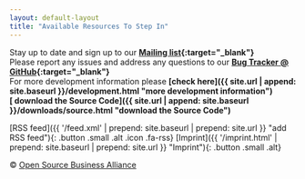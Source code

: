 ```yaml
---
layout: default-layout
title: "Available Resources To Step In"
---
```


Stay up to date and sign up to our **[Mailing list](http://lists.inai.de/iridium "sign up to the Mailing List"){:target="_blank"}**      
Please report any issues and address any questions to our **[Bug Tracker @ GitHub](https://github.com/iridium-browser/tracker/issues "Bug Tracker @ GitHub"){:target="_blank"}**      
For more development information please **[check here]({{ site.url | append: site.baseurl }}/development.html "more development information")**     
**[<span class="fa fa-code"></span> download the Source Code]({{ site.url | append: site.baseurl }}/downloads/source.html "download the Source Code")**     

[RSS feed]({{ '/feed.xml' | prepend: site.baseurl | prepend: site.url }} "add RSS feed"){: .button .small .alt .icon .fa-rss} 
[Imprint]({{ '/imprint.html' | prepend: site.baseurl | prepend: site.url }} "Imprint"){: .button .small .alt}     

<div class="copyright">&copy; <a href="http://osb-alliance.de/" target="_blank">Open Source Business Alliance</a></div>